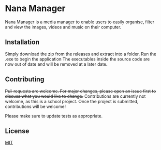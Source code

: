 # Nana Manager

Nana Manager is a media manager to enable users to easily organise, filter and view the images, videos and music on their computer.

## Installation

Simply download the zip from the releases and extract into a folder. Run the .exe to begin the application
The executables inside the source code are now out of date and will be removed at a later date.

## Contributing
~~Pull requests are welcome. For major changes, please open an issue first to discuss what you would like to change.~~
Contributions are currently not welcome, as this is a school project. Once the project is submitted, contributions will be welcome!

Please make sure to update tests as appropriate.

## License
[MIT](https://choosealicense.com/licenses/mit/)
